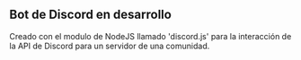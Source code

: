 ## Bot de Discord en desarrollo

Creado con el modulo de NodeJS llamado 'discord.js' para la interacción de la API de Discord para un servidor de una comunidad.